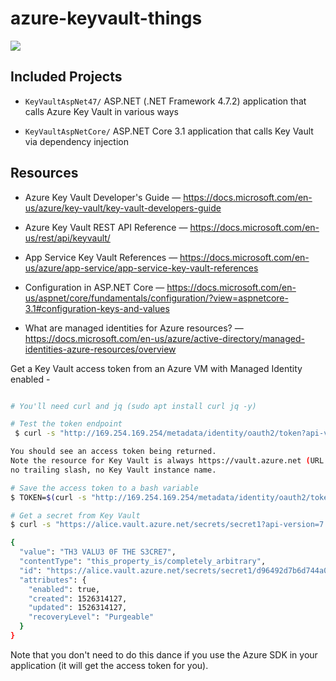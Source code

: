 # azure-keyvault-things

![](https://i1.wp.com/cloudyjourney.fr/wp-content/uploads/2018/01/Keyvault.png?resize=300%2C200&ssl=1)

## Included Projects

* `KeyVaultAspNet47/` ASP.NET (.NET Framework 4.7.2) application that calls Azure Key Vault in various ways

* `KeyVaultAspNetCore/` ASP.NET Core 3.1 application that calls Key Vault via dependency injection

## Resources

* Azure Key Vault Developer's Guide &mdash; https://docs.microsoft.com/en-us/azure/key-vault/key-vault-developers-guide 

* Azure Key Vault REST API Reference &mdash; https://docs.microsoft.com/en-us/rest/api/keyvault/

* App Service Key Vault References &mdash; 
https://docs.microsoft.com/en-us/azure/app-service/app-service-key-vault-references

* Configuration in ASP.NET Core &mdash; https://docs.microsoft.com/en-us/aspnet/core/fundamentals/configuration/?view=aspnetcore-3.1#configuration-keys-and-values

* What are managed identities for Azure resources? &mdash; https://docs.microsoft.com/en-us/azure/active-directory/managed-identities-azure-resources/overview


Get a Key Vault access token from an Azure VM with Managed Identity enabled - 
```bash

# You'll need curl and jq (sudo apt install curl jq -y)

# Test the token endpoint
 $ curl -s "http://169.254.169.254/metadata/identity/oauth2/token?api-version=2018-02-01&resource=https%3A%2F%2Fvault.azure.net" -H "Metadata: true"

You should see an access token being returned.
Note the resource for Key Vault is always https://vault.azure.net (URL encoded),
no trailing slash, no Key Vault instance name.

# Save the access token to a bash variable
$ TOKEN=$(curl -s "http://169.254.169.254/metadata/identity/oauth2/token?api-version=2018-02-01&resource=https%3A%2F%2Fvault.azure.net" -H "Metadata: true" | jq -r ".access_token")

# Get a secret from Key Vault
$ curl -s "https://alice.vault.azure.net/secrets/secret1?api-version=7.0" -H "Authorization: Bearer $TOKEN" | jq

{
  "value": "TH3 VALU3 0F THE S3CRE7",
  "contentType": "this_property_is/completely_arbitrary",
  "id": "https://alice.vault.azure.net/secrets/secret1/d96492d7b6d744a085a37c812badb3e4",
  "attributes": {
    "enabled": true,
    "created": 1526314127,
    "updated": 1526314127,
    "recoveryLevel": "Purgeable"
  }
}

```
Note that you don't need to do this dance if you use the Azure SDK in your application (it will get the access token for you).
